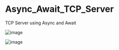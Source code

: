 # Async_Await_TCP_Server
TCP Server using Async and Await

![image](https://github.com/OwnDing/Async_Await_TCP_Server/blob/master/pictures/tcp12000.PNG)

![image](https://github.com/OwnDing/Async_Await_TCP_Server/blob/master/pictures/tcp.PNG)
